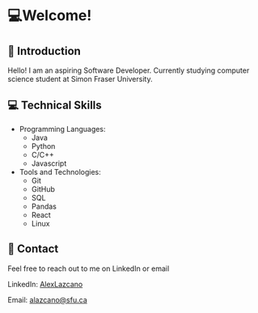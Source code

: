 # 💻Welcome!

## 📜 Introduction

Hello! I am an aspiring Software Developer. Currently studying computer science student at Simon Fraser University. 

## 💻 Technical Skills

- Programming Languages:
  - Java 
  - Python 
  - C/C++ 
  - Javascript
- Tools and Technologies:
  - Git 
  - GitHub 
  - SQL 
  - Pandas 
  - React 
  - Linux 

<!-- ## 💻 Projects

- [Project 1 Name](https://github.com/username/project-1): A brief description of the project and its features.
- [Project 2 Name](https://github.com/username/project-2): A brief description of the project and its features.
- [Project 3 Name](https://github.com/username/project-3): A brief description of the project and its features. -->

## 💬 Contact

Feel free to reach out to me on LinkedIn or email

LinkedIn: [AlexLazcano](https://www.linkedin.com/in/alexis-lazcano/)

Email: alazcano@sfu.ca 
